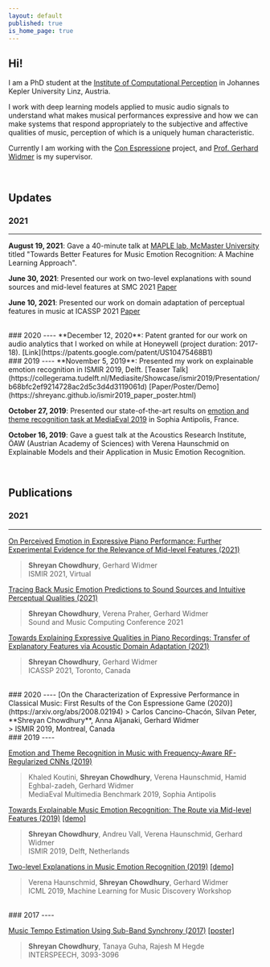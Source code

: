 ```yaml
---
layout: default
published: true
is_home_page: true
---
```

## Hi!

I am a PhD student at the [Institute of Computational Perception](https://www.jku.at/en/institute-of-computational-perception/) in Johannes Kepler University Linz, Austria.

I work with deep learning models applied to music audio signals to understand what makes musical performances expressive and how we can make systems that respond appropriately to the subjective and affective qualities of music, perception of which is a uniquely human characteristic.

Currently I am working with the [Con Espressione](https://www.jku.at/en/institute-of-computational-perception/research/projects/con-espressione/) project, and [Prof. Gerhard Widmer](https://www.jku.at/en/institute-of-computational-perception/about-us/people/gerhard-widmer/) is my supervisor.

<br>

<!--<ul class="downloads">
  <li><a href="#Publications"><strong>Publications</strong></a></li>
  <li><a href="#"><strong>About Me</strong></a></li>
 </ul>
 
<br><br>-->
## Updates
### 2021
----
**August 19, 2021**: Gave a 40-minute talk at [MAPLE lab, McMaster University](https://maplelab.net/) titled "Towards Better Features for Music Emotion Recognition: A Machine Learning Approach".

**June 30, 2021**: Presented our work on two-level explanations with sound sources and mid-level features at SMC 2021 [Paper](https://arxiv.org/abs/2106.07787)

**June 10, 2021**: Presented our work on domain adaptation of perceptual features in music at ICASSP 2021 [Paper](https://arxiv.org/abs/2102.13479)

<br>
### 2020
----
**December 12, 2020**: Patent granted for our work on audio analytics that I worked on while at Honeywell (project duration: 2017-18). [Link](https://patents.google.com/patent/US10475468B1)

<br>
### 2019
----
**November 5, 2019**: Presented my work on explainable emotion recognition in ISMIR 2019, Delft. [Teaser Talk](https://collegerama.tudelft.nl/Mediasite/Showcase/ismir2019/Presentation/b68bfc2ef9214728ac2d5c3d4d3119061d) [Paper/Poster/Demo](https://shreyanc.github.io/ismir2019_paper_poster.html)

**October 27, 2019**: Presented our state-of-the-art results on [emotion and theme recognition task at MediaEval 2019](https://multimediaeval.github.io/2019-Emotion-and-Theme-Recognition-in-Music-Task/) in Sophia Antipolis, France.

**October 16, 2019**: Gave a guest talk at the Acoustics Research Institute, ÖAW (Austrian Academy of Sciences) with Verena Haunschmid on Explainable Models and their Application in Music Emotion Recognition.

<br>

## Publications
### 2021
----
[On Perceived Emotion in Expressive Piano Performance: Further Experimental Evidence for the Relevance of Mid-level Features (2021)](https://arxiv.org/abs/2107.13231)
> **Shreyan Chowdhury**, Gerhard Widmer<br>
> ISMIR 2021, Virtual

[Tracing Back Music Emotion Predictions to Sound Sources and Intuitive Perceptual Qualities (2021)](https://arxiv.org/abs/2106.07787)
> **Shreyan Chowdhury**, Verena Praher, Gerhard Widmer<br>
> Sound and Music Computing Conference 2021

[Towards Explaining Expressive Qualities in Piano Recordings: Transfer of Explanatory Features via Acoustic Domain Adaptation (2021)](https://arxiv.org/abs/2102.13479)
> **Shreyan Chowdhury**, Gerhard Widmer<br>
> ICASSP 2021, Toronto, Canada

<br>
### 2020
----
[On the Characterization of Expressive Performance in Classical Music: First Results of the Con Espressione Game (2020)](https://arxiv.org/abs/2008.02194)
> Carlos Cancino-Chacón, Silvan Peter, **Shreyan Chowdhury**, Anna Aljanaki, Gerhard Widmer<br>
> ISMIR 2019, Montreal, Canada

<br>
### 2019
----

[Emotion and Theme Recognition in Music with Frequency-Aware RF-Regularized CNNs (2019)](https://www.jku.at/fileadmin/gruppen/173/Research/Emotion_in_Music_with_Frequency-Aware_RF-Regularized_CNNs_Koutini.pdf)
> Khaled Koutini, **Shreyan Chowdhury**, Verena Haunschmid, Hamid Eghbal-zadeh, Gerhard Widmer<br>
> MediaEval Multimedia Benchmark 2019, Sophia Antipolis

[Towards Explainable Music Emotion Recognition: The Route via Mid-level Features (2019)](https://arxiv.org/abs/1907.03572) [[demo]](https://shreyanc.github.io/ismir_example.html)
>**Shreyan Chowdhury**, Andreu Vall, Verena Haunschmid, Gerhard Widmer<br>
>ISMIR 2019, Delft, Netherlands

[Two-level Explanations in Music Emotion Recognition (2019)](https://arxiv.org/abs/1905.11760) [[demo]](https://shreyanc.github.io/ICML_example.html)
>Verena Haunschmid, **Shreyan Chowdhury**, Gerhard Widmer<br>
>ICML 2019, Machine Learning for Music Discovery Workshop

<br>
### 2017
----

[Music Tempo Estimation Using Sub-Band Synchrony (2017)](https://www.isca-speech.org/archive/Interspeech_2017/pdfs/1000.PDF) [[poster]](http://tanayag.com/Pub_files/chowdhury_ISposter.pdf)
>**Shreyan Chowdhury**, Tanaya Guha, Rajesh M Hegde<br>
>INTERSPEECH, 3093-3096
